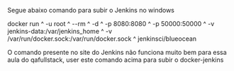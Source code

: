 Segue abaixo comando para subir o Jenkins no windows

docker run ^ -u root ^ --rm ^ -d ^ -p 8080:8080 ^ -p 50000:50000 ^ -v jenkins-data:/var/jenkins_home ^ -v /var/run/docker.sock:/var/run/docker.sock ^ jenkinsci/blueocean

O comando presente no site do Jenkins não funciona muito bem para essa aula do qafullstack, user este comando acima para subir o docker-jenkins